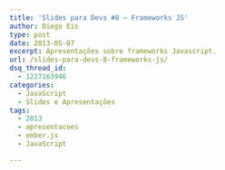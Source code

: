 ```yaml
---
title: 'Slides para Devs #8 – Frameworks JS'
author: Diego Eis
type: post
date: 2013-05-07
excerpt: Apresentações sobre frameworks Javascript.
url: /slides-para-devs-8-frameworks-js/
dsq_thread_id:
  - 1227163946
categories:
  - JavaScript
  - Slides e Apresentações
tags:
  - 2013
  - apresentacoes
  - ember.js
  - JavaScript

---
```


